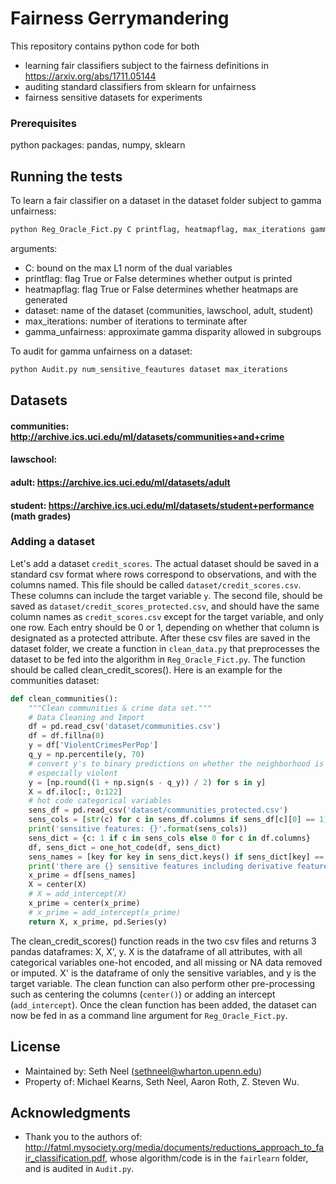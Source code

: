 # Fairness Gerrymandering

This repository contains python code for both 
* learning fair classifiers subject to the fairness definitions in https://arxiv.org/abs/1711.05144
* auditing standard classifiers from sklearn for unfairness
* fairness sensitive datasets for experiments

### Prerequisites

python packages: pandas, numpy, sklearn 

## Running the tests

To learn a fair classifier on a dataset in the dataset folder subject to gamma unfairness:
```python
python Reg_Oracle_Fict.py C printflag, heatmapflag, max_iterations gamma_unfairness
```
arguments: 
* C: bound on the max L1 norm of the dual variables
* printflag: flag True or False determines whether output is printed
* heatmapflag: flag True or False determines whether heatmaps are generated 
* dataset: name of the dataset (communities, lawschool, adult, student)
* max_iterations: number of iterations to terminate after
* gamma_unfairness: approximate gamma disparity allowed in subgroups

To audit for gamma unfairness on a dataset:
```python
python Audit.py num_sensitive_feautures dataset max_iterations 
```
## Datasets
#### communities: http://archive.ics.uci.edu/ml/datasets/communities+and+crime
#### lawschool: 
#### adult: https://archive.ics.uci.edu/ml/datasets/adult
#### student: https://archive.ics.uci.edu/ml/datasets/student+performance (math grades)


### Adding a dataset
Let's add a dataset `credit_scores`. The actual dataset
should be saved in a standard csv format where rows correspond to observations, and with the columns named.
This file should be called `dataset/credit_scores.csv`. These columns can include the target variable `y`. The second file, should be saved as `dataset/credit_scores_protected.csv`, and should have the same column names as `credit_scores.csv` except for the target variable, and only one row. Each entry should be 0 or 1, depending on whether that column is designated as a protected attribute. After these csv files are saved in the dataset folder, we create a function in `clean_data.py` that preprocesses the dataset to be fed into the algorithm in `Reg_Oracle_Fict.py`. The function should be called clean_credit_scores(). Here is an example for the communities dataset: 
```python
def clean_communities():
    """Clean communities & crime data set."""
    # Data Cleaning and Import
    df = pd.read_csv('dataset/communities.csv')
    df = df.fillna(0)
    y = df['ViolentCrimesPerPop']
    q_y = np.percentile(y, 70)
    # convert y's to binary predictions on whether the neighborhood is
    # especially violent
    y = [np.round((1 + np.sign(s - q_y)) / 2) for s in y]
    X = df.iloc[:, 0:122]
    # hot code categorical variables
    sens_df = pd.read_csv('dataset/communities_protected.csv')
    sens_cols = [str(c) for c in sens_df.columns if sens_df[c][0] == 1]
    print('sensitive features: {}'.format(sens_cols))
    sens_dict = {c: 1 if c in sens_cols else 0 for c in df.columns}
    df, sens_dict = one_hot_code(df, sens_dict)
    sens_names = [key for key in sens_dict.keys() if sens_dict[key] == 1]
    print('there are {} sensitive features including derivative features'.format(len(sens_names)))
    x_prime = df[sens_names]
    X = center(X)
    # X = add_intercept(X)
    x_prime = center(x_prime)
    # x_prime = add_intercept(x_prime)
    return X, x_prime, pd.Series(y)
   ```
   The clean_credit_scores() function reads in the two csv files and returns 3 pandas dataframes: X, X', y. 
   X is the dataframe of all attributes, with all categorical variables one-hot encoded, and all missing or NA data removed or imputed. X' is the dataframe 
   of only the sensitive variables, and y is the target variable. The clean function can also perform other pre-processing     such as centering the columns (`center()`) or adding an intercept (`add_intercept`). Once the clean function has been added, the dataset can now be fed in as a command line argument for `Reg_Oracle_Fict.py`.


## License
* Maintained by: Seth Neel (sethneel@wharton.upenn.edu)
* Property of: Michael Kearns, Seth Neel, Aaron Roth, Z. Steven Wu.

## Acknowledgments

* Thank you to the authors of: http://fatml.mysociety.org/media/documents/reductions_approach_to_fair_classification.pdf, whose algorithm/code is in the `fairlearn` folder, and is audited in `Audit.py`.
